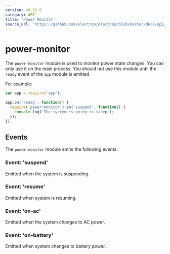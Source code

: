 ```yaml
---
version: v0.32.0
category: API
title: 'Power Monitor'
source_url: 'https://github.com/electron/electron/blob/master/docs/api/power-monitor.md'
---
```


# power-monitor

The `power-monitor` module is used to monitor power state changes. You can
only use it on the main process. You should not use this module until the `ready`
event of the `app` module is emitted.

For example:

```javascript
var app = require('app');

app.on('ready', function() {
  require('power-monitor').on('suspend', function() {
    console.log('The system is going to sleep');
  });
});
```

## Events

The `power-monitor` module emits the following events:

### Event: 'suspend'

Emitted when the system is suspending.

### Event: 'resume'

Emitted when system is resuming.

### Event: 'on-ac'

Emitted when the system changes to AC power.

### Event: 'on-battery'

Emitted when system changes to battery power.
